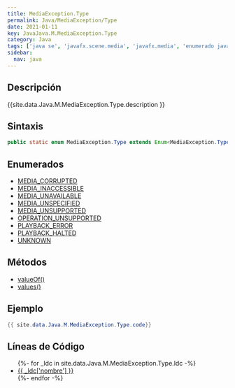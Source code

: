 ```yaml
---
title: MediaException.Type
permalink: Java/MediaException/Type
date: 2021-01-11
key: JavaJava.M.MediaException.Type
category: Java
tags: ['java se', 'javafx.scene.media', 'javafx.media', 'enumerado java', 'JavaFX 2.0']
sidebar: 
  nav: java
---
```


## Descripción
{{site.data.Java.M.MediaException.Type.description }}

## Sintaxis
~~~java
public static enum MediaException.Type extends Enum<MediaException.Type>
~~~

## Enumerados
* [MEDIA_CORRUPTED](/Java/MediaException/Type/MEDIA_CORRUPTED)
* [MEDIA_INACCESSIBLE](/Java/MediaException/Type/MEDIA_INACCESSIBLE)
* [MEDIA_UNAVAILABLE](/Java/MediaException/Type/MEDIA_UNAVAILABLE)
* [MEDIA_UNSPECIFIED](/Java/MediaException/Type/MEDIA_UNSPECIFIED)
* [MEDIA_UNSUPPORTED](/Java/MediaException/Type/MEDIA_UNSUPPORTED)
* [OPERATION_UNSUPPORTED](/Java/MediaException/Type/OPERATION_UNSUPPORTED)
* [PLAYBACK_ERROR](/Java/MediaException/Type/PLAYBACK_ERROR)
* [PLAYBACK_HALTED](/Java/MediaException/Type/PLAYBACK_HALTED)
* [UNKNOWN](/Java/MediaException/Type/UNKNOWN)

## Métodos
* [valueOf()](/Java/MediaException/Type/valueOf)
* [values()](/Java/MediaException/Type/values)

## Ejemplo
~~~java
{{ site.data.Java.M.MediaException.Type.code}}
~~~

## Líneas de Código
<ul>
{%- for _ldc in site.data.Java.M.MediaException.Type.ldc -%}
   <li>
       <a href="{{_ldc['url'] }}">{{ _ldc['nombre'] }}</a>
   </li>
{%- endfor -%}
</ul>
